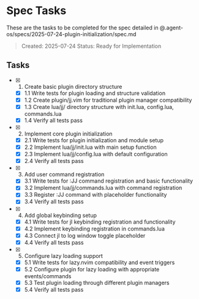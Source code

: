 # Spec Tasks

These are the tasks to be completed for the spec detailed in @.agent-os/specs/2025-07-24-plugin-initialization/spec.md

> Created: 2025-07-24
> Status: Ready for Implementation

## Tasks

- [x] 1. Create basic plugin directory structure
  - [x] 1.1 Write tests for plugin loading and structure validation
  - [x] 1.2 Create plugin/jj.vim for traditional plugin manager compatibility
  - [x] 1.3 Create lua/jj/ directory structure with init.lua, config.lua, commands.lua
  - [x] 1.4 Verify all tests pass

- [x] 2. Implement core plugin initialization
  - [x] 2.1 Write tests for plugin initialization and module setup
  - [x] 2.2 Implement lua/jj/init.lua with main setup function
  - [x] 2.3 Implement lua/jj/config.lua with default configuration
  - [x] 2.4 Verify all tests pass

- [x] 3. Add user command registration
  - [x] 3.1 Write tests for :JJ command registration and basic functionality
  - [x] 3.2 Implement lua/jj/commands.lua with command registration
  - [x] 3.3 Register :JJ command with placeholder functionality
  - [x] 3.4 Verify all tests pass

- [x] 4. Add global keybinding setup
  - [x] 4.1 Write tests for <leader>jl keybinding registration and functionality
  - [x] 4.2 Implement keybinding registration in commands.lua
  - [x] 4.3 Connect <leader>jl to log window toggle placeholder
  - [x] 4.4 Verify all tests pass

- [x] 5. Configure lazy loading support
  - [x] 5.1 Write tests for lazy.nvim compatibility and event triggers
  - [x] 5.2 Configure plugin for lazy loading with appropriate events/commands
  - [x] 5.3 Test plugin loading through different plugin managers
  - [x] 5.4 Verify all tests pass